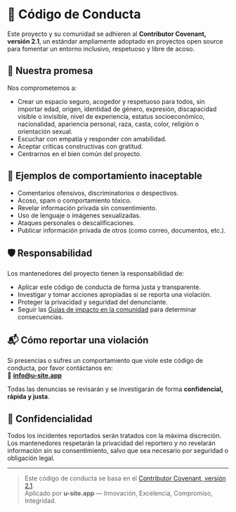 # 📜 Código de Conducta

Este proyecto y su comunidad se adhieren al **Contributor Covenant, versión 2.1**, un estándar ampliamente adoptado en proyectos open source para fomentar un entorno inclusivo, respetuoso y libre de acoso.

## 🌱 Nuestra promesa

Nos comprometemos a:
- Crear un espacio seguro, acogedor y respetuoso para todos, sin importar edad, origen, identidad de género, expresión, discapacidad visible o invisible, nivel de experiencia, estatus socioeconómico, nacionalidad, apariencia personal, raza, casta, color, religión o orientación sexual.
- Escuchar con empatía y responder con amabilidad.
- Aceptar críticas constructivas con gratitud.
- Centrarnos en el bien común del proyecto.

## 🚫 Ejemplos de comportamiento inaceptable

- Comentarios ofensivos, discriminatorios o despectivos.
- Acoso, spam o comportamiento tóxico.
- Revelar información privada sin consentimiento.
- Uso de lenguaje o imágenes sexualizadas.
- Ataques personales o descalificaciones.
- Publicar información privada de otros (como correo, documentos, etc.).

## 🛡️ Responsabilidad

Los mantenedores del proyecto tienen la responsabilidad de:
- Aplicar este código de conducta de forma justa y transparente.
- Investigar y tomar acciones apropiadas si se reporta una violación.
- Proteger la privacidad y seguridad del denunciante.
- Seguir las [Guías de impacto en la comunidad](https://www.contributor-covenant.org/es/version/2/1/impact-guidelines/) para determinar consecuencias.

## 📬 Cómo reportar una violación

Si presencias o sufres un comportamiento que viole este código de conducta, por favor contáctanos en:  
📧 **info@u-site.app**

Todas las denuncias se revisarán y se investigarán de forma **confidencial, rápida y justa**.

## 🔐 Confidencialidad

Todos los incidentes reportados serán tratados con la máxima discreción. Los mantenedores respetarán la privacidad del reportero y no revelarán información sin su consentimiento, salvo que sea necesario por seguridad o obligación legal.

---

> Este código de conducta se basa en el [Contributor Covenant, versión 2.1](https://www.contributor-covenant.org/version/2/1/code_of_conduct.html).  
> Aplicado por **u-site.app** — Innovación, Excelencia, Compromiso, Integridad.